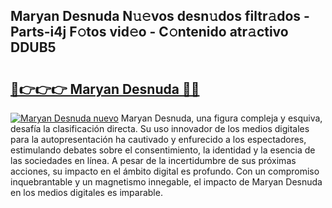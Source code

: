 ## Maryan Desnuda N𝚞𝚎vos desn𝚞dos filtr𝚊dos - Parts-i4j F𝚘tos vid𝚎o - C𝚘ntenido atr𝚊ctivo DDUB5

# <h2><a href="http://mb6ujb.tromn.icu/?c=Maryan+Desnuda">🔗👉👉👉 Maryan Desnuda 🔗🔗</a></h2>

[![Maryan Desnuda nuevo](https://i.imgur.com/pEAQMta.gif)](http://mb6ujb.tromn.icu/?c=Maryan+Desnuda)
Maryan Desnuda, una figura compleja y esquiva, desafía la clasificación directa. Su uso innovador de los medios digitales para la autopresentación ha cautivado y enfurecido a los espectadores, estimulando debates sobre el consentimiento, la identidad y la esencia de las sociedades en línea. A pesar de la incertidumbre de sus próximas acciones, su impacto en el ámbito digital es profundo. Con un compromiso inquebrantable y un magnetismo innegable, el impacto de Maryan Desnuda en los medios digitales es imparable.
